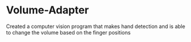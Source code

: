 # Volume-Adapter
Created a computer vision program that makes hand detection and is able to change the volume based on the finger positions

